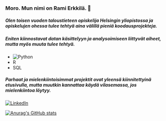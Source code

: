 ###  Moro. Mun nimi on Rami Erkkilä. 👋

##### Olen toisen vuoden taloustieteen opiskelija Helsingin yliopistossa ja opiskelujen ohessa tulee tehtyä aina välillä pieniä koodausprojekteja. 
##### Eniten kiinnostavat datan käsittelyyn ja analysoimiseen liittyvät aiheet, mutta myös muuta tulee tehtyä. 

* ![Python](https://img.shields.io/badge/Python-FFD43B?style=for-the-badge&logo=python&logoColor=blue)
* R 
* SQL 

##### Parhaat ja mielenkiintoisimmat projektit ovat yleensä kiinnitettyinä etusivulla, mutta muutkin kannattaa käydä vilasemassa, jos mielenkiintoa löytyy.

[2.2]: https://img.shields.io/badge/LinkedIn-0077B5?style=for-the-badge&logo=linkedin&logoColor=white
[![LinkedIn][2.2]](https://www.linkedin.com/in/rami-erkkil%C3%A4/ "Named link title")


[1.1]: https://img.shields.io/badge/Python-FFD43B?style=for-the-badge&logo=python&logoColor=blue
[![Anurag's GitHub stats](https://github-readme-stats.vercel.app/api?username=Rapasi&show_icons=true&theme=onedark&count_private=true&hide=stars,contribs)](https://github.com/anuraghazra/github-readme-stats)
<!--
**Rapasi/Rapasi** is a ✨ _special_ ✨ repository because its `README.md` (this file) appears on your GitHub profile.

Here are some ideas to get you started:

- 🔭 I’m currently working on ...
- 🌱 I’m currently learning ...
- 👯 I’m looking to collaborate on ...
- 🤔 I’m looking for help with ...
- 💬 Ask me about ...
- 📫 How to reach me: ...
- 😄 Pronouns: ...
- ⚡ Fun fact: ...
-->
